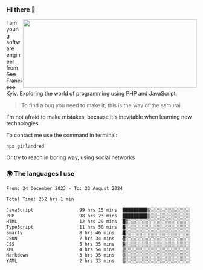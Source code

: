 ### Hi there 👋  

<img align='right' src="https://github-readme-stats.vercel.app/api?username=girlandred&count_private=true&show_icons=true&include_all_commits=true&hide_rank=true&hide_title=true&theme=buefy&card_width=300" width=460 height=180>


I am young software engineer from ~~San Francisco~~ Kyiv. Exploring the world of programming using PHP and JavaScript.


> To find a bug you need to make it, this is the way of the samurai



I'm not afraid to make mistakes, because it's inevitable when learning new technologies.

To contact me use the command in terminal:

```
npx girlandred
```

Or try to reach in boring way, using social networks


### 🌍 The languages I use

<!--START_SECTION:waka-->

```txt
From: 24 December 2023 - To: 23 August 2024

Total Time: 262 hrs 1 min

JavaScript                 99 hrs 15 mins  █████████▒░░░░░░░░░░░░░░░   37.88 %
PHP                        98 hrs 23 mins  █████████▒░░░░░░░░░░░░░░░   37.55 %
HTML                       12 hrs 29 mins  █▒░░░░░░░░░░░░░░░░░░░░░░░   04.77 %
TypeScript                 11 hrs 50 mins  █░░░░░░░░░░░░░░░░░░░░░░░░   04.52 %
Smarty                     8 hrs 46 mins   █░░░░░░░░░░░░░░░░░░░░░░░░   03.35 %
JSON                       7 hrs 34 mins   ▓░░░░░░░░░░░░░░░░░░░░░░░░   02.89 %
CSS                        5 hrs 35 mins   ▓░░░░░░░░░░░░░░░░░░░░░░░░   02.14 %
XML                        4 hrs 54 mins   ▒░░░░░░░░░░░░░░░░░░░░░░░░   01.87 %
Markdown                   3 hrs 35 mins   ▒░░░░░░░░░░░░░░░░░░░░░░░░   01.37 %
YAML                       2 hrs 33 mins   ▒░░░░░░░░░░░░░░░░░░░░░░░░   00.98 %
```

<!--END_SECTION:waka-->
